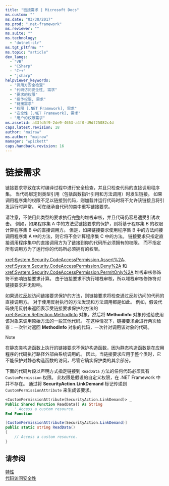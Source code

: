 ```yaml
---
title: "链接需求 | Microsoft Docs"
ms.custom: ""
ms.date: "03/30/2017"
ms.prod: ".net-framework"
ms.reviewer: ""
ms.suite: ""
ms.technology: 
  - "dotnet-clr"
ms.tgt_pltfrm: ""
ms.topic: "article"
dev_langs: 
  - "VB"
  - "CSharp"
  - "C++"
  - "jsharp"
helpviewer_keywords: 
  - "调用方安全检查"
  - "代码访问安全性, 需求"
  - "要求的权限"
  - "授予权限, 需求"
  - "链接需求"
  - "权限 [.NET Framework], 需求"
  - "安全性 [.NET Framework], 需求"
  - "用户的权限需求"
ms.assetid: a33fd5f9-2de9-4653-a4f0-d9df25082c4d
caps.latest.revision: 18
author: "mairaw"
ms.author: "mairaw"
manager: "wpickett"
caps.handback.revision: 16
---
```

# 链接需求
链接要求导致在实时编译过程中进行安全检查，并且只检查代码的直接调用程序集。  当代码绑定到类型引用（包括函数指针引用和方法调用）时发生链接。  如果调用程序集的权限不足以链接到代码，则加载并运行代码时将不允许该链接且将引发运行时异常。  可在继承自代码的类中重写链接要求。  
  
 请注意，不使用此类型的要求执行完整的堆栈审核，并且代码仍容易遭受引诱攻击。  例如，如果程序集 A 中的方法受链接要求的保护，则将基于程序集 B 的权限计算程序集 B 中的直接调用方。  但是，如果链接要求使用程序集 B 中的方法间接调用程序集 A 中的方法，则它将不会计算程序集 C 中的方法。  链接要求只指定直接调用程序集中的直接调用方为了链接到你的代码所必须拥有的权限。  而不指定所有调用方为了运行你的代码所必须拥有的权限。  
  
 <xref:System.Security.CodeAccessPermission.Assert%2A>、<xref:System.Security.CodeAccessPermission.Deny%2A> 和 <xref:System.Security.CodeAccessPermission.PermitOnly%2A> 堆栈审核修饰符不影响链接要求计算。  由于链接要求不执行堆栈审核，所以堆栈审核修饰符对链接要求并无影响。  
  
 如果通过[反射](../../../docs/framework/reflection-and-codedom/reflection.md)访问链接要求保护的方法，则链接要求将检查通过反射访问的代码的直接调用方。  对于使用反射执行的方法发现和方法调用都是如此。  例如，假设代码使用反射来返回表示受链接要求保护的方法的 <xref:System.Reflection.MethodInfo> 对象，然后将 **MethodInfo** 对象传递给使用该对象来调用原始方法的一些其他代码。  在这种情况下，链接要求会进行两次检查：一次针对返回 **MethodInfo** 对象的代码，一次针对调用该对象的代码。  
  
> [!NOTE]
>  在静态类构造函数上执行的链接要求不保护构造函数，因为静态构造函数是在应用程序的代码执行路径外部由系统调用的。  因此，当链接要求应用于整个类时，它不能保护对静态构造函数的访问，尽管它确实保护类的其余部分。  
  
 下面的代码片段以声明方式指定链接到 `ReadData` 方法的任何代码必须具有 `CustomPermission` 权限。  此权限是假设的自定义权限，在 .NET Framework 中并不存在。  通过将 **SecurityAction.LinkDemand** 标记传递到 `CustomPermissionAttribute` 来生成该要求。  
  
```vb  
<CustomPermissionAttribute(SecurityAction.LinkDemand)> _  
Public Shared Function ReadData() As String  
    ' Access a custom resource.  
End Function    
```  
  
```csharp  
[CustomPermissionAttribute(SecurityAction.LinkDemand)]  
public static string ReadData()  
{  
    // Access a custom resource.  
}  
```  
  
## 请参阅  
 [特性](../../../docs/standard/attributes/index.md)   
 [代码访问安全性](../../../docs/framework/misc/code-access-security.md)